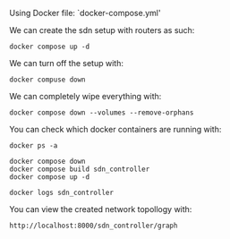 Using Docker file: 
`docker-compose.yml'

We can create the sdn setup with routers as such:
```
docker compose up -d
```

We can turn off the setup with:
```
docker compuse down
```

We can completely wipe everything with:
```
docker compose down --volumes --remove-orphans
```

You can check which docker containers are running with:
```
docker ps -a
```

```
docker compose down
docker compose build sdn_controller
docker compose up -d

docker logs sdn_controller
```

You can view the created network topollogy with:
```
http://localhost:8000/sdn_controller/graph
```